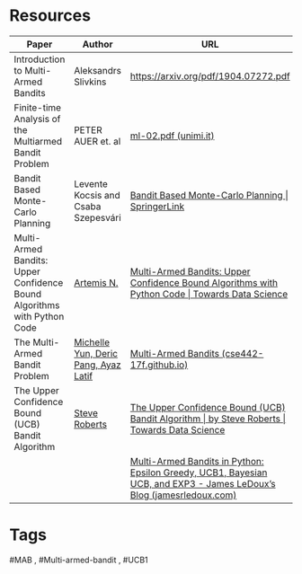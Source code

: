 
# Resources
| Paper | Author | URL | Tags |
| ---- | ---- | ---- | ---- |
| Introduction to Multi-Armed Bandits | Aleksandrs Slivkins | https://arxiv.org/pdf/1904.07272.pdf |  |
| Finite-time Analysis of the Multiarmed Bandit Problem | PETER AUER et. al | [ml-02.pdf (unimi.it)](https://homes.di.unimi.it/%7Ecesabian/Pubblicazioni/ml-02.pdf) | #UCB1 |
| Bandit Based Monte-Carlo Planning | Levente Kocsis and Csaba Szepesvári | [Bandit Based Monte-Carlo Planning \| SpringerLink](https://link.springer.com/chapter/10.1007/11871842_29) | #UCB1 |
| Multi-Armed Bandits: Upper Confidence Bound Algorithms with Python Code | [Artemis N.](https://eminik355.medium.com/?source=post_page-----a977728f0e2d--------------------------------) | [Multi-Armed Bandits: Upper Confidence Bound Algorithms with Python Code \| Towards Data Science](https://towardsdatascience.com/multi-armed-bandits-upper-confidence-bound-algorithms-with-python-code-a977728f0e2d) | #UCB1, #UCB1-Tuned, #UCB1-Normal, #Python |
| The Multi-Armed Bandit Problem | [Michelle Yun, Deric Pang, Ayaz Latif](https://github.com/CSE442-17F/) | [Multi-Armed Bandits (cse442-17f.github.io)](https://cse442-17f.github.io/LinUCB/) | #UCB1 , #e-greedy, #playground |
| The Upper Confidence Bound (UCB) Bandit Algorithm | [Steve Roberts](https://medium.com/@tinkertytonk?source=post_page-----c05c2bf4c13f--------------------------------) | [The Upper Confidence Bound (UCB) Bandit Algorithm \| by Steve Roberts \| Towards Data Science](https://towardsdatascience.com/the-upper-confidence-bound-ucb-bandit-algorithm-c05c2bf4c13f) | #UCB1 , #Python   |
|  |  | [Multi-Armed Bandits in Python: Epsilon Greedy, UCB1, Bayesian UCB, and EXP3 - James LeDoux’s Blog (jamesrledoux.com)](https://jamesrledoux.com/algorithms/bandit-algorithms-epsilon-ucb-exp-python/) |  |
# Tags

#MAB , #Multi-armed-bandit , #UCB1